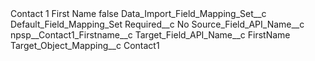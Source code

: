 <?xml version="1.0" encoding="UTF-8"?>
<CustomMetadata xmlns="http://soap.sforce.com/2006/04/metadata" xmlns:xsi="http://www.w3.org/2001/XMLSchema-instance" xmlns:xsd="http://www.w3.org/2001/XMLSchema">
    <label>Contact 1 First Name</label>
    <protected>false</protected>
    <values>
        <field>Data_Import_Field_Mapping_Set__c</field>
        <value xsi:type="xsd:string">Default_Field_Mapping_Set</value>
    </values>
    <values>
        <field>Required__c</field>
        <value xsi:type="xsd:string">No</value>
    </values>
    <values>
        <field>Source_Field_API_Name__c</field>
        <value xsi:type="xsd:string">npsp__Contact1_Firstname__c</value>
    </values>
    <values>
        <field>Target_Field_API_Name__c</field>
        <value xsi:type="xsd:string">FirstName</value>
    </values>
    <values>
        <field>Target_Object_Mapping__c</field>
        <value xsi:type="xsd:string">Contact1</value>
    </values>
</CustomMetadata>
